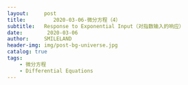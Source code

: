 ```yaml
---
layout:     post
title:         2020-03-06-微分方程（4）
subtitle:   Response to Exponential Input（对指数输入的响应）
date:        2020-03-06
author:     SMILELAND
header-img: img/post-bg-universe.jpg
catalog: true
tags:
    - 微分方程
    - Differential Equations
---
```


